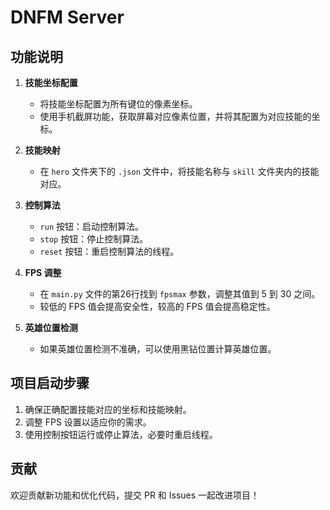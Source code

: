 # DNFM Server

## 功能说明

1. **技能坐标配置**
   - 将技能坐标配置为所有键位的像素坐标。
   - 使用手机截屏功能，获取屏幕对应像素位置，并将其配置为对应技能的坐标。

2. **技能映射**
   - 在 `hero` 文件夹下的 `.json` 文件中，将技能名称与 `skill` 文件夹内的技能对应。

3. **控制算法**
   - `run` 按钮：启动控制算法。
   - `stop` 按钮：停止控制算法。
   - `reset` 按钮：重启控制算法的线程。

4. **FPS 调整**
   - 在 `main.py` 文件的第26行找到 `fpsmax` 参数，调整其值到 5 到 30 之间。
   - 较低的 FPS 值会提高安全性，较高的 FPS 值会提高稳定性。

5. **英雄位置检测**
   - 如果英雄位置检测不准确，可以使用黑钻位置计算英雄位置。

## 项目启动步骤

1. 确保正确配置技能对应的坐标和技能映射。
2. 调整 FPS 设置以适应你的需求。
3. 使用控制按钮运行或停止算法，必要时重启线程。

## 贡献

欢迎贡献新功能和优化代码，提交 PR 和 Issues 一起改进项目！

